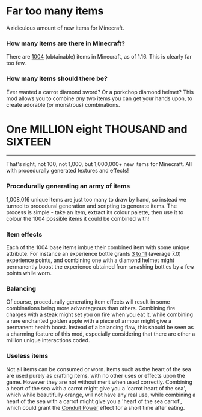 # Far too many items
A ridiculous amount of new items for Minecraft. 

### How many items are there in Minecraft?
There are [1004](https://www.reddit.com/r/Minecraft/comments/fi068o/how_many_obtainable_items_are_in_minecraft_as_of/fwjcj0b) (obtainable) items in Minecraft, as of 1.16. This is clearly far too few.

### How many items should there be?
Ever wanted a carrot diamond sword? Or a porkchop diamond helmet? This mod allows you to combine _any_ two items you can get your hands upon, to create adorable (or monstrous) combinations. 

# One MILLION eight THOUSAND and SIXTEEN
---

That's right, not 100, not 1,000, but 1,000,000+ new items for Minecraft. All with procedurally generated textures and effects!


### Procedurally generating an army of items
1,008,016 unique items are just too many to draw by hand, so instead we turned to procedural generation and scripting to generate items.
The process is simple - take an item, extract its colour palette, then use it to colour the 1004 possible items it could be combined with!

### Item effects
Each of the 1004 base items imbue their combined item with some unique attribute. For instance an experience bottle grants [3 to 11](https://minecraft.gamepedia.com/Bottle_o%27_Enchanting#Usage) (average 7.0) experience points, and combining one with a diamond helmet might permanently boost the experience obtained from smashing bottles by a few points while worn.

### Balancing
Of course, procedurally generating item effects will result in some combinations being more advantageous than others. Combining fire charges with a steak might set you on fire when you eat it, while combining a rare enchanted golden apple with a piece of armour might give a permanent health boost. Instead of a balancing flaw, this should be seen as a charming feature of this mod, especially considering that there are other a million unique interactions coded. 

### Useless items
Not all items can be consumed or worn. Items such as the heart of the sea are used purely as crafting items, with no other uses or effects upon the game. However they are not without merit when used correctly. Combining a heart of the sea with a carrot might give you a 'carrot heart of the sea', which while beautifully orange, will not have any real use, while combining a heart of the sea with a carrot might give you a 'heart of the sea carrot', which could grant the [Conduit Power](https://minecraft.gamepedia.com/Conduit_Power) effect for a short time after eating.